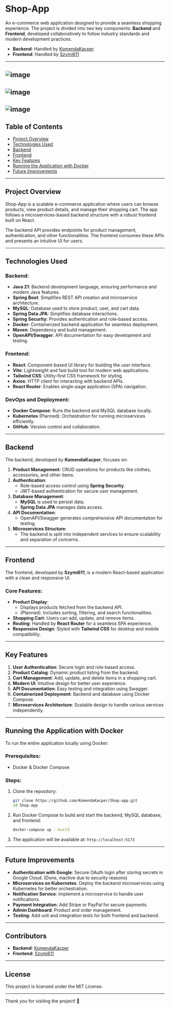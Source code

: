 # Shop-App

An e-commerce web application designed to provide a seamless shopping experience. The project is divided into two key components: **Backend** and **Frontend**, developed collaboratively to follow industry standards and modern development practices.

- **Backend**: Handled by [KomendaKacper](https://github.com/KomendaKacper)
- **Frontend**: Handled by [Szymi611](https://github.com/Szymi611)
---
![image](https://github.com/user-attachments/assets/5812c5d7-9269-4789-9311-221e27adb391)
---
![image](https://github.com/user-attachments/assets/7ee13513-70ce-447f-b699-517699b23bfd)
---
![image](https://github.com/user-attachments/assets/bf6e6a68-93c1-463b-9858-250c9533ea89)
---


## Table of Contents

- [Project Overview](#project-overview)
- [Technologies Used](#technologies-used)
- [Backend](#backend)
- [Frontend](#frontend)
- [Key Features](#key-features)
- [Running the Application with Docker](#running-the-application-with-docker)
- [Future Improvements](#future-improvements)

---

## Project Overview

Shop-App is a scalable e-commerce application where users can browse products, view product details, and manage their shopping cart. The app follows a microservices-based backend structure with a robust frontend built on React.

The backend API provides endpoints for product management, authentication, and other functionalities. The frontend consumes these APIs and presents an intuitive UI for users.

---

## Technologies Used

### Backend:

- **Java 21**: Backend development language, ensuring performance and modern Java features.
- **Spring Boot**: Simplifies REST API creation and microservice architecture.
- **MySQL**: Database used to store product, user, and cart data.
- **Spring Data JPA**: Simplifies database interactions.
- **Spring Security**: Provides authentication and role-based access.
- **Docker**: Containerized backend application for seamless deployment.
- **Maven**: Dependency and build management.
- **OpenAPI/Swagger**: API documentation for easy development and testing.

### Frontend:

- **React**: Component-based UI library for building the user interface.
- **Vite**: Lightweight and fast build tool for modern web applications.
- **Tailwind CSS**: Utility-first CSS framework for styling.
- **Axios**: HTTP client for interacting with backend APIs.
- **React Router**: Enables single-page application (SPA) navigation.

### DevOps and Deployment:

- **Docker Compose**: Runs the backend and MySQL database locally.
- **Kubernetes** (Planned): Orchestration for running microservices efficiently.
- **GitHub**: Version control and collaboration.

---

## Backend

The backend, developed by **KomendaKacper**, focuses on:

1. **Product Management**: CRUD operations for products like clothes, accessories, and other items.
2. **Authentication**:
   - Role-based access control using **Spring Security**.
   - JWT-based authentication for secure user management.
3. **Database Management**:
   - **MySQL** is used to persist data.
   - **Spring Data JPA** manages data access.
4. **API Documentation**:
   - OpenAPI/Swagger generates comprehensive API documentation for testing.
5. **Microservices Structure**:
   - The backend is split into independent services to ensure scalability and separation of concerns.

---

## Frontend

The frontend, developed by **Szymi611**, is a modern React-based application with a clean and responsive UI.

### Core Features:

- **Product Display**:
  - Displays products fetched from the backend API.
  - (Planned): Includes sorting, filtering, and search functionalities.
- **Shopping Cart**: Users can add, update, and remove items.
- **Routing**: Handled by **React Router** for a seamless SPA experience.
- **Responsive Design**: Styled with **Tailwind CSS** for desktop and mobile compatibility.

---

## Key Features

1. **User Authentication**: Secure login and role-based access.
2. **Product Catalog**: Dynamic product listing from the backend.
3. **Cart Management**: Add, update, and delete items in a shopping cart.
4. **Modern UI**: Intuitive design for better user experience.
5. **API Documentation**: Easy testing and integration using Swagger.
6. **Containerized Deployment**: Backend and database using Docker Compose.
7. **Microservices Architecture**: Scalable design to handle various services independently.

---

## Running the Application with Docker

To run the entire application locally using Docker:

### Prerequisites:

- Docker & Docker Compose

### Steps:

1. Clone the repository:
   ```bash
   git clone https://github.com/KomendaKacper/Shop-app.git
   cd Shop-app
   ```
2. Run Docker Compose to build and start the backend, MySQL database, and frontend:
   ```bash
   docker-compose up --build
   ```
3. The application will be available at:
   `http://localhost:5173`

---

## Future Improvements

- **Authentication with Google**: Secure OAuth login after storing secrets in Google Cloud. (Done, inactive due to security reasons) 
- **Microservices on Kubernetes**: Deploy the backend microservices using Kubernetes for better orchestration.
- **Notification Service**: Implement a microservice to handle user notifications.
- **Payment Integration**: Add Stripe or PayPal for secure payments.
- **Admin Dashboard**: Product and order management.
- **Testing**: Add unit and integration tests for both frontend and backend.

---

## Contributors

- **Backend**: [KomendaKacper](https://github.com/KomendaKacper)
- **Frontend**: [Szymi611](https://github.com/Szymi611)

---

## License

This project is licensed under the MIT License.

---

Thank you for visiting the project! 🎉

